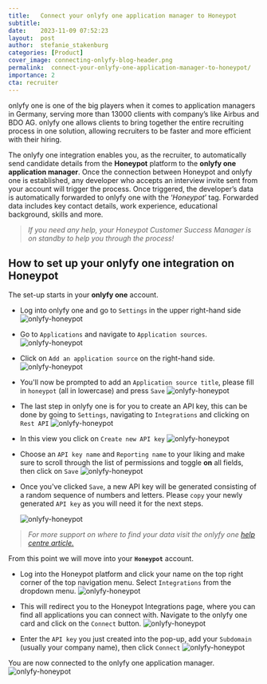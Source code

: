 ```yaml
---
title:   Connect your onlyfy one application manager to Honeypot
subtitle:
date:    2023-11-09 07:52:23
layout:  post
author:  stefanie_stakenburg
categories: [Product]
cover_image: connecting-onlyfy-blog-header.png
permalink:  connect-your-onlyfy-one-application-manager-to-honeypot/
importance: 2
cta: recruiter
---
```


onlyfy one is one of the big players when it comes to application managers in Germany, serving more than 13000 clients with company’s like Airbus and BDO AG.
onlyfy one allows clients to bring together the entire recruiting process in one solution, allowing recruiters to be faster and more efficient with their hiring.

<!--more--> 

The onlyfy one integration enables you, as the recruiter, to automatically send candidate details from the **Honeypot** platform to the **onlyfy one application manager**.
Once the connection between Honeypot and onlyfy one is established, any developer who accepts an interview invite sent from your account will trigger the process. Once triggered, the developer’s data is automatically forwarded to onlyfy one with the ‘_Honeypot_’ tag. Forwarded data includes key contact details, work experience, educational background, skills and more.

> _If you need any help, your Honeypot Customer Success Manager is on standby to help you through the process!_

## How to set up your onlyfy one integration on Honeypot

The set-up starts in your **onlyfy one** account.

- Log into onlyfy one and go to `Settings` in the upper right-hand side
  ![onlyfy-honeypot](/assets/images/onlyfy-integration-settings.png)
  <br/>

- Go to `Applications` and navigate to `Application sources`.  
  ![onlyfy-honeypot](/assets/images/onlyfy-integration-navigate-application-source.png)
  <br/>

- Click on `Add an application source` on the right-hand side.
  ![onlyfy-honeypot](/assets/images/onlyfy-integration-add-aplication-source.png)
  <br/>

- You'll now be prompted to add an `Application source title`, please fill in `honeypot` (all in lowercase) and press `Save`
  ![onlyfy-honeypot](/assets/images/onlyfy-integration-fill-application-source.png)
  <br/>

- The last step in onlyfy one is for you to create an API key, this can be done by going to `Settings`, navigating to `Integrations` and clicking on `Rest API`
  ![onlyfy-honeypot](/assets/images/onlyfy-integration-integrations-and-rest-api.png)
  <br/>

- In this view you click on `Create new API key`
  ![onlyfy-honeypot](/assets/images/onlyfy-integration-create-api-key.png)
  <br/>

- Choose an `API key name` and `Reporting name` to your liking and make sure to scroll through the list of permissions and toggle **on** all fields, then click on `Save`
  ![onlyfy-honeypot](/assets/images/onlyfy-integration-configure-api-key.png)
  <br/>

- Once you've clicked `Save`, a new API key will be generated consisting of a random sequence of numbers and letters. Please `copy` your newly generated `API key` as you will need it for the next steps.

  ![onlyfy-honeypot](/assets/images/onlyfy-integration-copy-api-key.png)
  <br/>

> _For more support on where to find your data visit the onlyfy one [help centre article.](https://help.onlyfy.com/hc/en-us/articles/18897698975505/)_

From this point we will move into your **`Honeypot`** account.

- Log into the Honeypot platform and click your name on the top right corner of the top navigation menu. Select `Integrations` from the dropdown menu.
  ![onlyfy-honeypot](/assets/images/onlyfy-integration-honeypot-Integrations.png)
  <br/>

- This will redirect you to the Honeypot Integrations page, where you can find all applications you can connect with. Navigate to the onlyfy one card and click on the `Connect` button.
  ![onlyfy-honeypot](/assets/images/onlyfy-integration-page.png)
  <br/>

- Enter the `API key` you just created into the pop-up, add your `Subdomain` (usually your company name), then click `Connect`
  ![onlyfy-honeypot](/assets/images/onlyfy-integration-connect-onlyfy-modal.png)
  <br/>

You are now connected to the onlyfy one application manager.
![onlyfy-honeypot](/assets/images/onlyfy-integration-connected.png)
